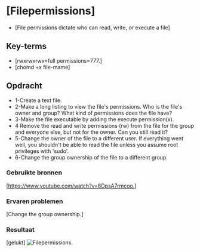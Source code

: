 # [Filepermissions]
* [File permissions dictate who can read, write, or execute a file]

## Key-terms
* [rwxrwxrwx=full permissions=777.]
* [chomd +x file-mame]

## Opdracht
- 1-Create a text file.
- 2-Make a long listing to view the file's permissions. Who is the file's owner and group? What kind of permissions does the file have?
- 3-Make the file executable by adding the execute permission(x).
- 4 Remove the read and write permissions (rw) from the file for the group and everyone else, but not for the owner. Can you still read it?
- 5-Change the owner of the file to a different user. If everything went well, you shouldn't be able to read the file unless you assume root privileges with 'sudo'.
- 6-Change the group ownership of the file to a different group.
### Gebruikte bronnen
[https://www.youtube.com/watch?v=8DpsA7rmcoo.]

### Ervaren problemen
[Change the group ownership.]

### Resultaat
[gelukt]
![Filepermissions](/techgrounds-ZuhairBatha-main/techgrounds-ZuhairBatha/00_includes/linux.png/linux%207.1.png).